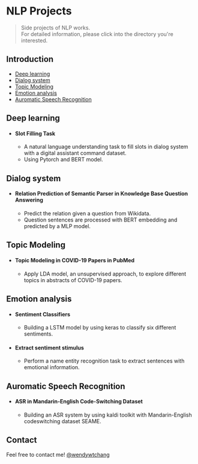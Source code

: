 # NLP Projects
> Side projects of NLP works.  
> For detailed information, please click into the directory you're interested.

## Introduction
* [Deep learning](#deep-learning)
* [Dialog system](#dialog-system)
* [Topic Modeling](#topic-modeling)
* [Emotion analysis](#emotion-analysis)
* [Auromatic Speech Recognition](#auromatic-speech-recognition)

## Deep learning
* #### Slot Filling Task
  * A natural language understanding task to fill slots in dialog system with a digital assistant command dataset. 
  * Using Pytorch and BERT model.

## Dialog system
* #### Relation Prediction of Semantic Parser in Knowledge Base Question Answering
  * Predict the relation given a question from Wikidata. 
  * Question sentences are processed with BERT embedding and predicted by a MLP model.


## Topic Modeling
* #### Topic Modeling in COVID-19 Papers in PubMed
  * Apply LDA model, an unsupervised approach, to explore different topics in abstracts of COVID-19 papers.

## Emotion analysis
* #### Sentiment Classifiers 
  * Building a LSTM model by using keras to classify six different sentiments. 
* #### Extract sentiment stimulus
  * Perform a name entity recognition task to extract sentences with emotional information.

## Auromatic Speech Recognition
* #### ASR in Mandarin-English Code-Switching Dataset
  * Building an ASR system by using kaldi toolkit with Mandarin-English codeswitching dataset SEAME.

## Contact
Feel free to contact me! [@wendywtchang](<mailto:wentseng.chang@gmail.com>) 

